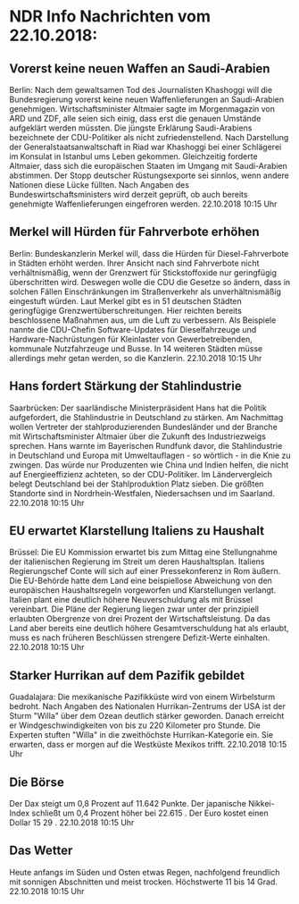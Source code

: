 # NDR Info Nachrichten vom 22.10.2018:


## Vorerst keine neuen Waffen an Saudi-Arabien
Berlin: Nach dem gewaltsamen Tod des Journalisten Khashoggi will die Bundesregierung vorerst keine neuen Waffenlieferungen an Saudi-Arabien genehmigen. Wirtschaftsminister Altmaier sagte im Morgenmagazin von ARD und ZDF, alle seien sich einig, dass erst die genauen Umstände aufgeklärt werden müssten. Die jüngste Erklärung Saudi-Arabiens bezeichnete der CDU-Politiker als nicht zufriedenstellend. Nach Darstellung der Generalstaatsanwaltschaft in Riad war Khashoggi bei einer Schlägerei im Konsulat in Istanbul ums Leben gekommen. Gleichzeitig forderte Altmaier, dass sich die europäischen Staaten im Umgang mit Saudi-Arabien abstimmen. Der Stopp deutscher Rüstungsexporte sei sinnlos, wenn andere Nationen diese Lücke füllten. Nach Angaben des Bundeswirtschaftsministers wird derzeit geprüft, ob auch bereits genehmigte Waffenlieferungen eingefroren werden. 22.10.2018 10:15 Uhr 

## Merkel will Hürden für Fahrverbote erhöhen
Berlin: Bundeskanzlerin Merkel will, dass die Hürden für Diesel-Fahrverbote in Städten erhöht werden. Ihrer Ansicht nach sind Fahrverbote nicht verhältnismäßig, wenn der Grenzwert für Stickstoffoxide nur geringfügig überschritten wird. Deswegen wolle die CDU die Gesetze so ändern, dass in solchen Fällen Einschränkungen im Straßenverkehr als unverhältnismäßig eingestuft würden. Laut Merkel gibt es in 51 deutschen Städten geringfügige Grenzwertüberschreitungen. Hier reichten bereits beschlossene Maßnahmen aus, um die Luft zu verbessern. Als Beispiele nannte die CDU-Chefin Software-Updates für Dieselfahrzeuge und Hardware-Nachrüstungen für Kleinlaster von Gewerbetreibenden, kommunale Nutzfahrzeuge und Busse. In 14 weiteren Städten müsse allerdings mehr getan werden, so die Kanzlerin. 22.10.2018 10:15 Uhr 

## Hans fordert Stärkung der Stahlindustrie
Saarbrücken: Der saarländische Ministerpräsident Hans hat die Politik aufgefordert, die Stahlindustrie in Deutschland zu stärken. Am Nachmittag wollen Vertreter der stahlproduzierenden Bundesländer und der Branche mit Wirtschaftsminister Altmaier über die Zukunft des Industriezweigs sprechen. Hans warnte im Bayerischen Rundfunk davor, die Stahlindustrie in Deutschland und Europa mit Umweltauflagen - so wörtlich - in die Knie zu zwingen. Das würde nur Produzenten wie China und Indien helfen, die nicht auf Energieeffizienz achteten, so der CDU-Politiker. Im Ländervergleich belegt Deutschland bei der Stahlproduktion Platz sieben. Die größten Standorte sind in Nordrhein-Westfalen, Niedersachsen und im Saarland. 22.10.2018 10:15 Uhr 

## EU erwartet Klarstellung Italiens zu Haushalt
Brüssel: Die EU Kommission erwartet bis zum Mittag eine Stellungnahme der italienischen Regierung im Streit um deren Haushaltsplan. Italiens Regierungschef Conte will sich auf einer Pressekonferenz in Rom äußern. Die EU-Behörde hatte dem Land eine beispiellose Abweichung von den europäischen Haushaltsregeln vorgeworfen und Klarstellungen verlangt. Italien plant eine deutlich höhere Neuverschuldung als mit Brüssel vereinbart. Die Pläne der Regierung liegen zwar unter der prinzipiell erlaubten Obergrenze von drei Prozent der Wirtschaftsleistung. Da das Land aber bereits eine deutlich höhere Gesamtverschuldung hat als erlaubt, muss es nach früheren Beschlüssen strengere Defizit-Werte einhalten. 22.10.2018 10:15 Uhr 

## Starker Hurrikan auf dem Pazifik gebildet
Guadalajara: Die mexikanische Pazifikküste wird von einem Wirbelsturm bedroht. Nach Angaben des Nationalen Hurrikan-Zentrums der USA ist der Sturm "Willa" über dem Ozean deutlich stärker geworden. Danach erreicht er Windgeschwindigkeiten von bis zu 220 Kilometer pro Stunde. Die Experten stuften "Willa" in die zweithöchste Hurrikan-Kategorie ein. Sie erwarten, dass er morgen auf die Westküste Mexikos trifft. 22.10.2018 10:15 Uhr 

## Die Börse
Der Dax steigt um  0,8  Prozent auf  11.642  Punkte. Der japanische Nikkei-Index schließt um  0,4  Prozent höher bei  22.615 . Der Euro kostet einen Dollar  15 29 . 22.10.2018 10:15 Uhr 

## Das Wetter
Heute anfangs im Süden und Osten etwas Regen, nachfolgend freundlich mit sonnigen Abschnitten und meist trocken. Höchstwerte 11 bis 14 Grad. 22.10.2018 10:15 Uhr 
